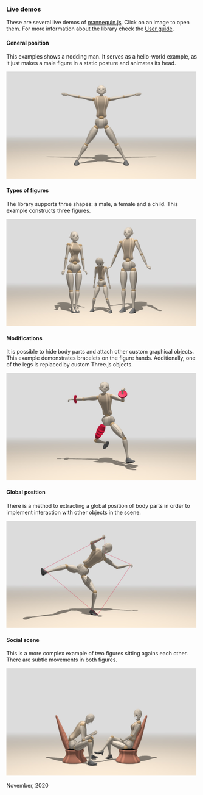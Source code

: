### Live demos

These are several live demos of [mannequin.js](../index.md).
Click on an image to open them. For more information about
the library check the [User guide](../docs).

#### General position

This examples shows a nodding man. It serves as a hello-world example, as it
just makes a male figure in a static posture and animates its head.

[<img src="snapshots/demo-mannequin-01.jpg" width="500">](demo-mannequin-01.html)

#### Types of figures

The library supports three shapes: a male, a female and a child. This example 
constructs three figures.

[<img src="snapshots/demo-mannequin-02.jpg" width="500">](demo-mannequin-02.html)

#### Modifications

It is possible to hide body parts and attach other custom graphical objects.
This example demonstrates bracelets on the figure hands. Additionally, one of
the legs is replaced by custom Three.js objects.

[<img src="./snapshots/demo-mannequin-03.jpg" width="500">](demo-mannequin-03.html)

#### Global position

There is a method to extracting a global position of body parts in order to implement
interaction with other objects in the scene. 

[<img src="./snapshots/demo-mannequin-04.jpg" width="500">](demo-mannequin-04.html)


#### Social scene

This is a more complex example of two figures sitting agains each other. There are
subtle movements in both figures.

[<img src="./snapshots/demo-mannequin-05.jpg" width="500">](demo-mannequin-05.html)


November, 2020
